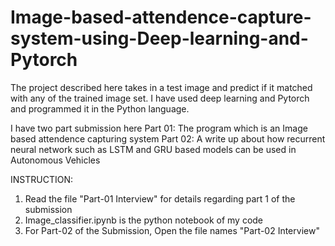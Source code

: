 # Image-based-attendence-capture-system-using-Deep-learning-and-Pytorch
The project described here takes in a test image and predict if it matched with any of the trained image set. I have used deep learning and Pytorch and programmed it in the Python language.

I have two part submission here 
   Part 01: The program which is an Image based attendence capturing system 
   Part 02: A write up about how recurrent neural network such as LSTM and GRU based models can be used in Autonomous             Vehicles
   
   INSTRUCTION:
   1. Read the file "Part-01 Interview" for details regarding part 1  of the  submission
   2. Image_classifier.ipynb is the python notebook of my code 
   3. For Part-02 of the Submission, Open the file names "Part-02 Interview"

